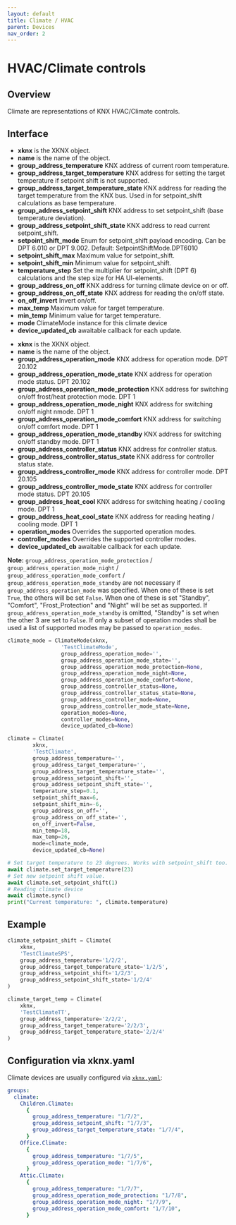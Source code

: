 ```yaml
---
layout: default
title: Climate / HVAC
parent: Devices
nav_order: 2
---
```


# [](#header-1)HVAC/Climate controls

## [](#header-2)Overview

Climate are representations of KNX HVAC/Climate controls.

## [](#header-2)Interface

- **xknx** is the XKNX object.
- **name** is the name of the object.
- **group_address_temperature** KNX address of current room temperature.
- **group_address_target_temperature** KNX address for setting the target temperature if setpoint shift is not supported.
- **group_address_target_temperature_state** KNX address for reading the target temperature from the KNX bus. Used in for setpoint_shift calculations as base temperature.
- **group_address_setpoint_shift** KNX address to set setpoint_shift (base temperature deviation).
- **group_address_setpoint_shift_state** KNX address to read current setpoint_shift.
- **setpoint_shift_mode** Enum for setpoint_shift payload encoding. Can be DPT 6.010 or DPT 9.002. Default: SetpointShiftMode.DPT6010
- **setpoint_shift_max** Maximum value for setpoint_shift.
- **setpoint_shift_min** Minimum value for setpoint_shift.
- **temperature_step** Set the multiplier for setpoint_shift (DPT 6) calculations and the step size for HA UI-elements.
- **group_address_on_off** KNX address for turning climate device on or off.
- **group_address_on_off_state** KNX address for reading the on/off state.
- **on_off_invert** Invert on/off.
- **max_temp** Maximum value for target temperature.
- **min_temp** Minimum value for target temperature.
- **mode** ClimateMode instance for this climate device
- **device_updated_cb** awaitable callback for each update.

* **xknx** is the XKNX object.
* **name** is the name of the object.
* **group_address_operation_mode** KNX address for operation mode. DPT 20.102
* **group_address_operation_mode_state** KNX address for operation mode status. DPT 20.102
* **group_address_operation_mode_protection** KNX address for switching on/off frost/heat protection mode. DPT 1
* **group_address_operation_mode_night** KNX address for switching on/off night nmode. DPT 1
* **group_address_operation_mode_comfort** KNX address for switching on/off comfort mode. DPT 1
* **group_address_operation_mode_standby** KNX address for switching on/off standby mode. DPT 1
* **group_address_controller_status** KNX address for controller status.
* **group_address_controller_status_state** KNX address for controller status state.
* **group_address_controller_mode** KNX address for controller mode. DPT 20.105
* **group_address_controller_mode_state** KNX address for controller mode status. DPT 20.105
* **group_address_heat_cool** KNX address for switching heating / cooling mode. DPT 1
* **group_address_heat_cool_state** KNX address for reading heating / cooling mode. DPT 1
* **operation_modes** Overrides the supported operation modes.
* **controller_modes** Overrides the supported controller modes.
* **device_updated_cb** awaitable callback for each update.

**Note:** `group_address_operation_mode_protection` / `group_address_operation_mode_night` / `group_address_operation_mode_comfort` / `group_address_operation_mode_standby` are not necessary if `group_address_operation_mode` was specified. When one of these is set `True`, the others will be set `False`. When one of these is set "Standby", "Comfort", "Frost_Protection" and "Night" will be set as supported. If `group_address_operation_mode_standby` is omitted, "Standby" is set when the other 3 are set to `False`.
If only a subset of operation modes shall be used a list of supported modes may be passed to `operation_modes`.

```python
climate_mode = ClimateMode(xknx,
                 'TestClimateMode',
                 group_address_operation_mode='',
                 group_address_operation_mode_state='',
                 group_address_operation_mode_protection=None,
                 group_address_operation_mode_night=None,
                 group_address_operation_mode_comfort=None,
                 group_address_controller_status=None,
                 group_address_controller_status_state=None,
                 group_address_controller_mode=None,
                 group_address_controller_mode_state=None,
                 operation_modes=None,
                 controller_modes=None,
                 device_updated_cb=None)

climate = Climate(
        xknx,
        'TestClimate',
        group_address_temperature='',
        group_address_target_temperature='',
        group_address_target_temperature_state='',
        group_address_setpoint_shift='',
        group_address_setpoint_shift_state='',
        temperature_step=0.1,
        setpoint_shift_max=6,
        setpoint_shift_min=-6,
        group_address_on_off='',
        group_address_on_off_state='',
        on_off_invert=False,
        min_temp=18,
        max_temp=26,
        mode=climate_mode,
        device_updated_cb=None)

# Set target temperature to 23 degrees. Works with setpoint_shift too.
await climate.set_target_temperature(23)
# Set new setpoint shift value.
await climate.set_setpoint_shift(1)
# Reading climate device
await climate.sync()
print("Current temperature: ", climate.temperature)
```

## [](#header-2)Example

```python
climate_setpoint_shift = Climate(
    xknx,
    'TestClimateSPS',
    group_address_temperature='1/2/2',
    group_address_target_temperature_state='1/2/5',
    group_address_setpoint_shift='1/2/3',
    group_address_setpoint_shift_state='1/2/4'
)

climate_target_temp = Climate(
    xknx,
    'TestClimateTT',
    group_address_temperature='2/2/2',
    group_address_target_temperature='2/2/3',
    group_address_target_temperature_state='2/2/4'
)
```

## [](#header-2)Configuration via **xknx.yaml**

Climate devices are usually configured via [`xknx.yaml`](/configuration):

```yaml
groups:
  climate:
    Children.Climate:
      {
        group_address_temperature: "1/7/2",
        group_address_setpoint_shift: "1/7/3",
        group_address_target_temperature_state: "1/7/4",
      }
    Office.Climate:
      {
        group_address_temperature: "1/7/5",
        group_address_operation_mode: "1/7/6",
      }
    Attic.Climate:
      {
        group_address_temperature: "1/7/7",
        group_address_operation_mode_protection: "1/7/8",
        group_address_operation_mode_night: "1/7/9",
        group_address_operation_mode_comfort: "1/7/10",
      }
```
